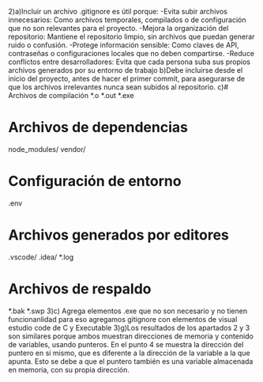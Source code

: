 2)a)Incluir un archivo .gitignore es útil porque:
-Evita subir archivos innecesarios: Como archivos temporales, compilados o de configuración que no son relevantes para el proyecto.
-Mejora la organización del repositorio: Mantiene el repositorio limpio, sin archivos que puedan generar ruido o confusión.
-Protege información sensible: Como claves de API, contraseñas o configuraciones locales que no deben compartirse.
-Reduce conflictos entre desarrolladores: Evita que cada persona suba sus propios archivos generados por su entorno de trabajo
b)Debe incluirse desde el inicio del proyecto, antes de hacer el primer commit, para asegurarse de que los archivos irrelevantes nunca sean subidos al repositorio.
c)# Archivos de compilación
*.o
*.out
*.exe
# Archivos de dependencias
node_modules/
vendor/
# Configuración de entorno
.env
# Archivos generados por editores
.vscode/
.idea/
*.log
# Archivos de respaldo
*.bak
*.swp
3)c) Agrega elementos .exe que no son necesario y no tienen funcionanlidad para eso agregamos gitignore con elementos de visual estudio code de C y Executable
3)g)Los resultados de los apartados 2 y 3 son similares porque ambos muestran direcciones de memoria y contenido de variables, usando punteros.
En el punto 4 se muestra la dirección del puntero en sí mismo, que es diferente a la dirección de la variable a la que apunta. Esto se debe a que el puntero también es una variable almacenada en memoria, con su propia dirección.

